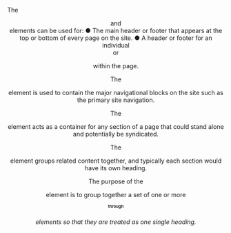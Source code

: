 The <header> and <footer>
elements can be used for:
● The main header or footer
that appears at the top or
bottom of every page on the
site.
● A header or footer for an
individual <article> or
<section> within the page.

The <nav> element is used to
contain the major navigational
blocks on the site such as the
primary site navigation.

The <article> element acts as
a container for any section of a
page that could stand alone and
potentially be syndicated.

The <section> element groups
related content together, and
typically each section would
have its own heading.

The purpose of the <hgroup>
element is to group together a
set of one or more <h1> through
<h6> elements so that they are
treated as one single heading.
